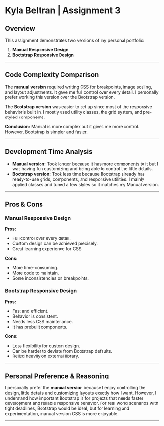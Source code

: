 # Kyla Beltran | Assignment 3

## Overview
This assignment demonstrates two versions of my personal portfolio:  

1. **Manual Responsive Design** 
2. **Bootstrap Responsive Design**
---

## Code Complexity Comparison
The **manual version** required writing CSS for breakpoints, image scaling, and layout adjustments. It gave me full control over every detail. I personally prefer working this version over the Bootstrap version.

The **Bootstrap version** was easier to set up since most of the responsive behavioris built in. I mostly used utility classes, the grid system, and pre-styled components.

**Conclusion:** Manual is more complex but it gives me more control. However, Bootstrap is simpler and faster.

---

## Development Time Analysis
- **Manual version:** Took longer because it has more components to it but I was having fun customizing and being able to control the little details.  
- **Bootstrap version:** Took less time because Bootstrap already has ready-to-use grids, components, and responsive utilities. I mainly applied classes and tuned a few styles so it matches my Manual version.

---

## Pros & Cons

### Manual Responsive Design
**Pros:**  
- Full control over every detail.  
- Custom design can be achieved precisely.  
- Great learning experience for CSS.

**Cons:**  
- More time-consuming.  
- More code to maintain.  
- Some inconsistencies on breakpoints.

### Bootstrap Responsive Design
**Pros:**  
- Fast and efficient.  
- Behavior is consistent.  
- Needs less CSS maintenance.  
- It has prebuilt components.

**Cons:**  
- Less flexibility for custom design.  
- Can be harder to deviate from Bootstrap defaults.  
- Relied heavily on external library.

---

## Personal Preference & Reasoning
I personally prefer the **manual version** because I enjoy controlling the design, little details and customizing layouts exactly how I want. However, I understand how important Bootstrap is for projects that needs faster development and reliable responsive behavior. For real world scenarios with tight deadlines, Bootstrap would be ideal, but for learning and experimentation, manual version CSS is more enjoyable.

---
